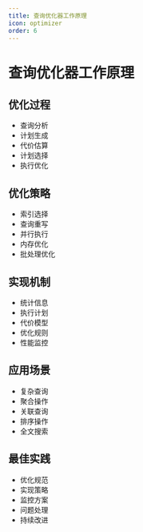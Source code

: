 ```yaml
---
title: 查询优化器工作原理
icon: optimizer
order: 6
---
```


# 查询优化器工作原理

## 优化过程
- 查询分析
- 计划生成
- 代价估算
- 计划选择
- 执行优化

## 优化策略
- 索引选择
- 查询重写
- 并行执行
- 内存优化
- 批处理优化

## 实现机制
- 统计信息
- 执行计划
- 代价模型
- 优化规则
- 性能监控

## 应用场景
- 复杂查询
- 聚合操作
- 关联查询
- 排序操作
- 全文搜索

## 最佳实践
- 优化规范
- 实现策略
- 监控方案
- 问题处理
- 持续改进
